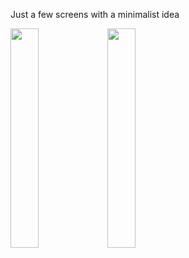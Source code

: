 Just a few screens with a minimalist idea


<img src="https://user-images.githubusercontent.com/86973277/140665638-2897f2c7-b428-4914-b096-654f61d04ff0.png" width="30%">
<img src="https://user-images.githubusercontent.com/86973277/140665643-3536332c-a95b-4344-82dd-c56763c4ffea.png" width="30%">




